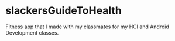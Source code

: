 # slackersGuideToHealth
Fitness app that I made with my classmates for my HCI and Android Development classes.
